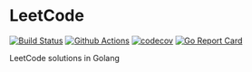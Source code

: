 # LeetCode
[![Build Status](https://travis-ci.org/haomingw/LeetCode.svg?branch=master)](https://travis-ci.org/haomingw/LeetCode)
[![Github Actions](https://github.com/haomingw/LeetCode/workflows/Go/badge.svg)](https://github.com/haomingw/LeetCode/actions?query=workflow%3AGo)
[![codecov](https://codecov.io/gh/haomingw/LeetCode/branch/master/graph/badge.svg)](https://codecov.io/gh/haomingw/LeetCode)
[![Go Report Card](https://goreportcard.com/badge/github.com/haomingw/LeetCode)](https://goreportcard.com/report/github.com/haomingw/LeetCode)

LeetCode solutions in Golang
